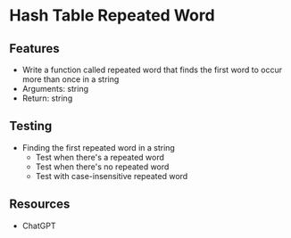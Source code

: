 # Hash Table Repeated Word

## Features

- Write a function called repeated word that finds the first word to occur more than once in a string
- Arguments: string
- Return: string

## Testing

- Finding the first repeated word in a string
  - Test when there's a repeated word
  - Test when there's no repeated word
  - Test with case-insensitive repeated word

## Resources

- ChatGPT
